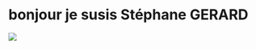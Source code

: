 # bonjour je susis Stéphane GERARD

<img src="https://raw.githubusercontent.com/Gerard41330/master/Développeur full-stack.png">
